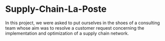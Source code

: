# Supply-Chain-La-Poste
In this project, we were asked to put ourselves in the shoes of a consulting team whose aim was to resolve a customer request concerning the implementation and optimization of a supply chain network.
